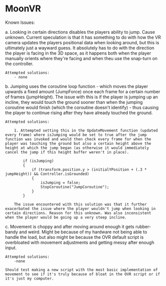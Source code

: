 # MoonVR
 Known Issues:

 a. Looking in certain directions disables the players ability to jump. Cause unknown. Current speculation is that it has something to do with how the VR camera updates the players positional data when looking around, but this is ultimately just a wayward guess. It absolutely has to do with the direction the player is facing in the 3D space, as it happens both when the player manually orients where they're facing and when theu use the snap-turn on the controller.

    Attempted solutions:
        - none

 b. Jumping uses the coroutine loop function - which moves the player upwards a fixed amount (JumpForce) once each frame for a certain number of frames (jumpHeight). The issue with this is if the player is jumping up an incline, they would touch the ground sooner than when the jumping coroutine would finish (which the coroutine doesn't identify) - thus causing the player to continue rising after they have already touched the ground.

    Attempted solutions:

        1. Attempted setting this in the UpdateMovement function (updated every frame) where isJumping would be set to true after the jump function was invoked and would then check every frame for when the player was touching the ground but also a certain height above the height at which the jump began (as otherwise it would immediately cancel the jump if this height buffer weren't in place).

            if (isJumping)
            {
                if (transform.position.y > (initialYPosition + (.3 * jumpHeight)) && Controller.isGrounded)
                {
                    isJumping = false;
                    StopCoroutine("JumpCoroutine");
                }
            }

        The issue encountered with this solution was that it further exacerbated the issue where the player wouldn't jump when looking in certain directions. Reason for this unknown. Was also inconsistent when the player would be going up a very steep incline.

c. Movement is choppy and after moving around enough it gets rubber-bandy and weird. Might be because of my hardware not being able to handle the load, but also might be because the OVR default script is overbloated with movement adjustments and getting messy after enough input.

    Attempted solutions:
        -none

    Should test making a new script with the most basic implementation of movement to see if it's truly because of bloat in the OVR script or if it's just my computer.